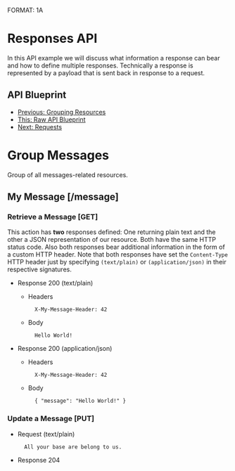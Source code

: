 FORMAT: 1A

# Responses API
In this API example we will discuss what information a response can bear and
how to define multiple responses. Technically a response is represented by a
payload that is sent back in response to a request.

## API Blueprint
+ [Previous: Grouping Resources](04.%20Grouping%20Resources.md)
+ [This: Raw API Blueprint](https://raw.github.com/apiaryio/api-blueprint/master/examples/05.%20Responses.md)
+ [Next: Requests](06.%20Requests.md)

# Group Messages
Group of all messages-related resources.

## My Message [/message]

### Retrieve a Message [GET]
This action has **two** responses defined: One returning plain text and the
other a JSON representation of our resource. Both have the same HTTP status
code. Also both responses bear additional information in the form of a custom
HTTP header. Note that both responses have set the `Content-Type` HTTP header
just by specifying `(text/plain)` or `(application/json)` in their respective
signatures.

+ Response 200 (text/plain)

    + Headers

            X-My-Message-Header: 42

    + Body

            Hello World!

+ Response 200 (application/json)

    + Headers

            X-My-Message-Header: 42

    + Body

            { "message": "Hello World!" }

### Update a Message [PUT]

+ Request (text/plain)

        All your base are belong to us.

+ Response 204
